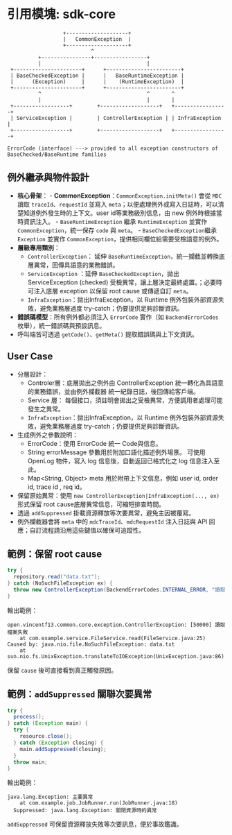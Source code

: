# 引用模塊: sdk-core

```text
                  +--------------------+
                  |   CommonException  |
                  +--------------------+
                           ^
          +----------------+-----------------+
          |                                  |
 +----------------------+      +------------------------+
 | BaseCheckedException |      |   BaseRuntimeException |
 |      (Exception)     |      |    (RuntimeException)  |
 +----------------------+      +------------------------+
          ^                                  ^       ^
          |                                  |       |
 +------------------+        +-------------------+   +-----------------+
 | ServiceException |        | ControllerException | | InfraException |
 +------------------+        +-------------------+   +-----------------+

ErrorCode (interface) ---> provided to all exception constructors of BaseChecked/BaseRuntime families
```

## 例外繼承與物件設計
- **核心骨架**：
	  - **CommonException**：`CommonException.initMeta()` 會從 `MDC` 讀取 `traceId`、`requestId` 並寫入 `meta`；以便處理例外或寫入日誌時，可以清楚知道例外發生時的上下文。user id等業務級別信息，由 new 例外時根據當時資訊注入。
	  - `BaseRuntimeException` 繼承 `RuntimeException` 並實作 `CommonException`，統一保存 `code` 與 `meta`。
	  - `BaseCheckedException`繼承 `Exception` 並實作 `CommonException`，提供相同欄位給需要受檢語意的例外。
- **層級專用類別**：
	- `ControllerException`： 延伸 `BaseRuntimeException`，統一攔截並轉換底層異常，回傳具語意的業務錯誤。
	- `ServiceException` ：延伸 `BaseCheckedException`，拋出  ServiceException (checked)  受檢異常，讓上層決定最終處置。；必要時可注入底層 exception 以保留 root cause 或傳遞自訂 `meta`。
	- `InfraException`：拋出InfraException，以 Runtime 例外包裝外部資源失敗，避免業務層過度 try-catch；仍要提供足夠診斷資訊。
- **錯誤碼模型**：所有例外都必須注入 `ErrorCode` 實作（如 `BackendErrorCodes` 枚舉），統一錯誤碼與預設訊息。
- 呼叫端皆可透過 `getCode()`、`getMeta()` 提取錯誤碼與上下文資訊。

## User Case
- 分層設計：
	- Controler層：底層拋出之例外由 ControllerException 統一轉化為具語意的業務錯誤，並由例外攔截器 統一紀錄日誌，後回傳給客戶端。
	- Service 層： 每個接口，須註明會拋出之受檢異常，方便調用者處理可能發生之異常。
	- `InfraException`：拋出InfraException，以 Runtime 例外包裝外部資源失敗，避免業務層過度 try-catch；仍要提供足夠診斷資訊。
-  生成例外之參數說明：
	- ErrorCode：使用 ErrorCode 統一 Code與信息。
	- String errorMessage 參數用於附加口語化描述例外場景。 可使用 OpenLog 物件，寫入 log 信息後，自動返回已格式化之 log 信息注入至此。
	- Map<String, Object> meta 用於附帶上下文信息，例如 user id, order id, trace id , req id。
- 保留原始異常：使用 `new ControllerException|InfraException(..., ex)` 形式保留 root cause底層異常信息，可縮短排查時間。 
- 透過 `addSuppressed` 掛載資源釋放等次要異常，避免主因被覆寫。
- 例外攔截器會將 `meta` 中的 `mdcTraceId`、`mdcRequestId` 注入日誌與 API 回應；自訂流程請沿用這些鍵值以確保可追蹤性。

## 範例：保留 root cause
```java
try {
  repository.read("data.txt");
} catch (NoSuchFileException ex) {
  throw new ControllerException(BackendErrorCodes.INTERNAL_ERROR, "讀取檔案失敗", ex);
}
```
輸出範例：
```
open.vincentf13.common.core.exception.ControllerException: [50000] 讀取檔案失敗
    at com.example.service.FileService.read(FileService.java:25)
Caused by: java.nio.file.NoSuchFileException: data.txt
    at sun.nio.fs.UnixException.translateToIOException(UnixException.java:86)
```
保留 `cause` 後可直接看到真正觸發原因。

## 範例：`addSuppressed` 關聯次要異常
```java
try {
  process();
} catch (Exception main) {
  try {
    resource.close();
  } catch (Exception closing) {
    main.addSuppressed(closing);
  }
  throw main;
}
```
輸出範例：
```
java.lang.Exception: 主要異常
    at com.example.job.JobRunner.run(JobRunner.java:18)
  Suppressed: java.lang.Exception: 關閉資源時的異常
```
`addSuppressed` 可保留資源釋放失敗等次要訊息，便於事故鑑識。

